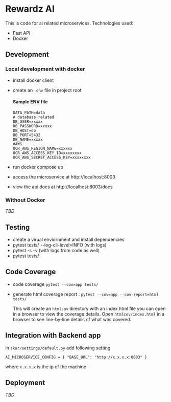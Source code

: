 # Rewardz AI




This is code for ai related microservices.
Technologies used:

- Fast API
- Docker


## Development
### Local development with docker

- install docker client
- create an `.env` file in project root
    #### Sample ENV file

    ```
    DATA_PATH=data
    # database related 
    DB_USER=xxxxx
    DB_PASSWORD=xxxxx
    DB_HOST=db
    DB_PORT=5432
    DB_NAME=xxxxx
    #AWS
    OCR_AWS_REGION_NAME=xxxxxx
    OCR_AWS_ACCESS_KEY_ID=xxxxxxxx
    OCR_AWS_SECRET_ACCESS_KEY=xxxxxxxx
    ```
- run docker compose up
- access the microservice at http://localhost:8003
- view the api docs at http://localhost:8003/docs



### Without Docker
*TBD*

## Testing
-  create a virual enviornment and install dependencies
- pytest tests/ --log-cli-level=INFO (with logs)
- pytest -s -v (with logs from code as well)
-  pytest tests/

## Code Coverage
- code coverage `pytest --cov=app tests/`
- generate html coverage report : `pytest --cov=app --cov-report=html tests/`

    This will create an `htmlcov` directory with an index.html file you can open in a browser to view the coverage details.
    Open `htmlcov/index.html` in a browser to see line-by-line details of what was covered.

## Integration with Backend app
in `skor/settings/default.py` add following setting 

``AI_MICROSERVICE_CONFIG = {
      "BASE_URL": "http://x.x.x.x:8003"
}``

where `x.x.x.x` is the ip of the machine


## Deployment
*TBD*